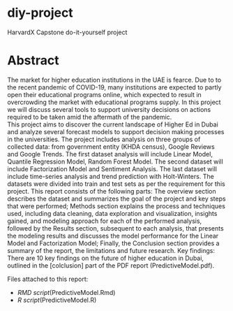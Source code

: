 # diy-project
HarvardX Capstone do-it-yourself project


# Abstract

The market for higher education institutions in the UAE is fearce. Due to to the recent pandemic of COVID-19, many institutions are expected to partly open their educational programs online, which expected to result in overcrowding the market with educational programs supply. 
In this project we will discuss several tools to support university decisions on actions required to be taken amid the aftermath of the pandemic.  
This project aims to discover the current landscape of Higher Ed in Dubai and analyze several forecast models to support decision making processes in the universities. 
The project includes analysis on three groups of collected data: from government entity (KHDA census), Google Reviews and Google Trends. The first dataset analysis will include Linear Model, Quantile Regression Model, Random Forest Model. The second dataset will include Factorization Model and Sentiment Analysis. The last dataset will include time-series analysis and trend prediction with Holt-Winters. 
The datasets were divided into train and test sets as per the requirement for this project. 
This report consists of the following parts:
The overview section describes the dataset and summarizes the goal of the project and key steps that were performed; Methods section explains the process and techniques used, including data cleaning, data exploration and visualization, insights gained, and modeling approach for each of the performed analysis, followed by the Results section, subsequent to each analysis, that presents the modeling results and discusses the model performance for the Linear Model and Factorization Model; Finally, the Conclusion section provides a summary of the report, the limitations and future research.
Key findings:
There are 10 key findings on the future of higher education in Dubai, outlined in the [colclusion] part of the PDF report (PredictiveModel.pdf). 

Files attached to this report:
* *RMD script*(PredictiveModel.Rmd)
* *R script*(PredictiveModel.R)

